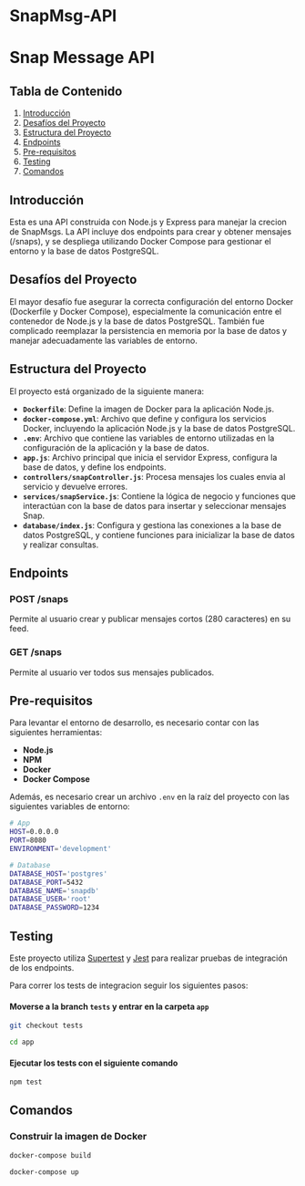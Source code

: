 # SnapMsg-API

# Snap Message API

## Tabla de Contenido

1. [Introducción](#introducción)
2. [Desafíos del Proyecto](#desafíos-del-proyecto)
3. [Estructura del Proyecto](#estructura-del-proyecto)
4. [Endpoints](#endpoints)
5. [Pre-requisitos](#pre-requisitos)
6. [Testing](#testing)
7. [Comandos](#comandos)

## Introducción

Esta es una API construida con Node.js y Express para manejar la crecion de SnapMsgs. La API incluye dos endpoints para crear y obtener mensajes (/snaps), y se despliega utilizando Docker Compose para gestionar el entorno y la base de datos PostgreSQL.

## Desafíos del Proyecto

El mayor desafío fue asegurar la correcta configuración del entorno Docker (Dockerfile y Docker Compose), especialmente la comunicación entre el contenedor de Node.js y la base de datos PostgreSQL. También fue complicado reemplazar la persistencia en memoria por la base de datos y manejar adecuadamente las variables de entorno.

## Estructura del Proyecto

El proyecto está organizado de la siguiente manera:

- **`Dockerfile`**: Define la imagen de Docker para la aplicación Node.js.
- **`docker-compose.yml`**: Archivo que define y configura los servicios Docker, incluyendo la aplicación Node.js y la base de datos PostgreSQL.
- **`.env`**: Archivo que contiene las variables de entorno utilizadas en la configuración de la aplicación y la base de datos.
- **`app.js`**: Archivo principal que inicia el servidor Express, configura la base de datos, y define los endpoints.
- **`controllers/snapController.js`**: Procesa mensajes los cuales envia al servicio y devuelve errores.
- **`services/snapService.js`**: Contiene la lógica de negocio y funciones que interactúan con la base de datos para insertar y seleccionar mensajes Snap.
- **`database/index.js`**: Configura y gestiona las conexiones a la base de datos PostgreSQL, y contiene funciones para inicializar la base de datos y realizar consultas.

## Endpoints

### POST /snaps

Permite al usuario crear y publicar mensajes cortos (280 caracteres) en su feed.

### GET /snaps

Permite al usuario ver todos sus mensajes publicados.

## Pre-requisitos

Para levantar el entorno de desarrollo, es necesario contar con las siguientes herramientas:

- **Node.js**
- **NPM**
- **Docker**
- **Docker Compose**

Además, es necesario crear un archivo `.env` en la raíz del proyecto con las siguientes variables de entorno:

```bash
# App
HOST=0.0.0.0
PORT=8080
ENVIRONMENT='development'

# Database
DATABASE_HOST='postgres'
DATABASE_PORT=5432
DATABASE_NAME='snapdb'
DATABASE_USER='root'
DATABASE_PASSWORD=1234
```

## Testing

Este proyecto utiliza [Supertest](https://github.com/visionmedia/supertest) y [Jest](https://jestjs.io/) para realizar pruebas de integración de los endpoints.

Para correr los tests de integracion seguir los siguientes pasos:

#### Moverse a la branch `tests` y entrar en la carpeta `app`

```bash
git checkout tests

cd app
```

#### Ejecutar los tests con el siguiente comando

```bash
npm test
```

## Comandos

### Construir la imagen de Docker

```bash
docker-compose build

docker-compose up
```
